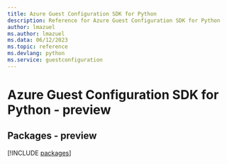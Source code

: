 ```yaml
---
title: Azure Guest Configuration SDK for Python
description: Reference for Azure Guest Configuration SDK for Python
author: lmazuel
ms.author: lmazuel
ms.data: 06/12/2023
ms.topic: reference
ms.devlang: python
ms.service: guestconfiguration
---
```

# Azure Guest Configuration SDK for Python - preview
## Packages - preview
[!INCLUDE [packages](guest-configuration-index.md)]